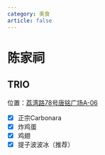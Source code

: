 ```yaml
---
category: 美食
article: false
---
```


# 陈家祠

## TRIO

<span class="icon iconfont icon-locate"></span> 位置：<a href="https://ditu.amap.com/place/B0FFLHI667" target="_blank">荔湾路78号唐铭广场A-06</a>

- [x] 正宗Carbonara
- [x] 炸鸡蛋
- [x] 鸡翅
- [x] 提子波波冰（推荐）